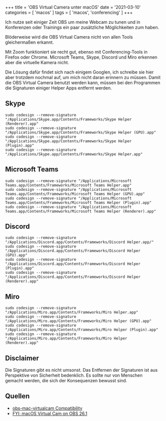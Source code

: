 +++
title = 'OBS Virtual Camera unter macOS'
date = '2021-03-10'
categories = [ 'macos' ]
tags = [ 'macos', 'conferencing' ]
+++

Ich nutze seit einiger Zeit OBS um meine Webcam zu tunen und in Konferenzen oder Trainings ein paar zusätzliche Möglichkeiten zum haben.

Blöderweise wird die OBS Virtual Camera nicht von allen Tools gleichermaßen erkannt.

Mit Zoom funktioniert sie recht gut, ebenso mit Conferencing-Tools in Firefox oder Chrome.
Microsoft Teams, Skype, Discord und Miro erkennen aber die virtuelle Kamera nicht.

Die Lösung dafür findet sich nach einigem Googlen, ich schreibe sie hier aber trotzdem nochmal auf, um mich nicht daran erinnern zu müssen.
Damit die OBS Virtual Camera benutzt werden kann, müssen bei den  Programmen die Signaturen einiger Helper Apps entfernt werden.

## Skype

```
sudo codesign --remove-signature "/Applications/Skype.app/Contents/Frameworks/Skype Helper (Renderer).app"
sudo codesign --remove-signature "/Applications/Skype.app/Contents/Frameworks/Skype Helper (GPU).app"
sudo codesign --remove-signature "/Applications/Skype.app/Contents/Frameworks/Skype Helper (Plugin).app"
sudo codesign --remove-signature "/Applications/Skype.app/Contents/Frameworks/Skype Helper.app"
```

## Microsoft Teams

```
sudo codesign --remove-signature "/Applications/Microsoft Teams.app/Contents/Frameworks/Microsoft Teams Helper.app"
sudo codesign --remove-signature "/Applications/Microsoft Teams.app/Contents/Frameworks/Microsoft Teams Helper (GPU).app"
sudo codesign --remove-signature "/Applications/Microsoft Teams.app/Contents/Frameworks/Microsoft Teams Helper (Plugin).app"
sudo codesign --remove-signature "/Applications/Microsoft Teams.app/Contents/Frameworks/Microsoft Teams Helper (Renderer).app"
```

## Discord

```
sudo codesign --remove-signature "/Applications/Discord.app/Contents/Frameworks/Discord Helper.app/"
sudo codesign --remove-signature "/Applications/Discord.app/Contents/Frameworks/Discord Helper (GPU).app"
sudo codesign --remove-signature "/Applications/Discord.app/Contents/Frameworks/Discord Helper (Plugin).app"
sudo codesign --remove-signature "/Applications/Discord.app/Contents/Frameworks/Discord Helper (Renderer).app"
```

## Miro

```
sudo codesign --remove-signature "/Applications/Miro.app/Contents/Frameworks/Miro Helper.app"
sudo codesign --remove-signature "/Applications/Miro.app/Contents/Frameworks/Miro Helper (GPU).app"
sudo codesign --remove-signature "/Applications/Miro.app/Contents/Frameworks/Miro Helper (Plugin).app"
sudo codesign --remove-signature "/Applications/Miro.app/Contents/Frameworks/Miro Helper (Renderer).app"
```

## Disclaimer

Die Signaturen gibt es nicht umsonst.
Das Entfernen der Signaturen ist aus Perspektive von Sicherheit bedenklich.
Es sollte nur von Menschen gemacht werden, die sich der Konsequenzen bewusst sind.

## Quellen

* [obs-mac-virtualcam Compatibility](https://github.com/johnboiles/obs-mac-virtualcam/wiki/Compatibility)
* [FYI: macOS Virtual Cam on OBS 26.1](https://obsproject.com/forum/threads/fyi-macos-virtual-cam-on-obs-26-1.135468/page-2)
